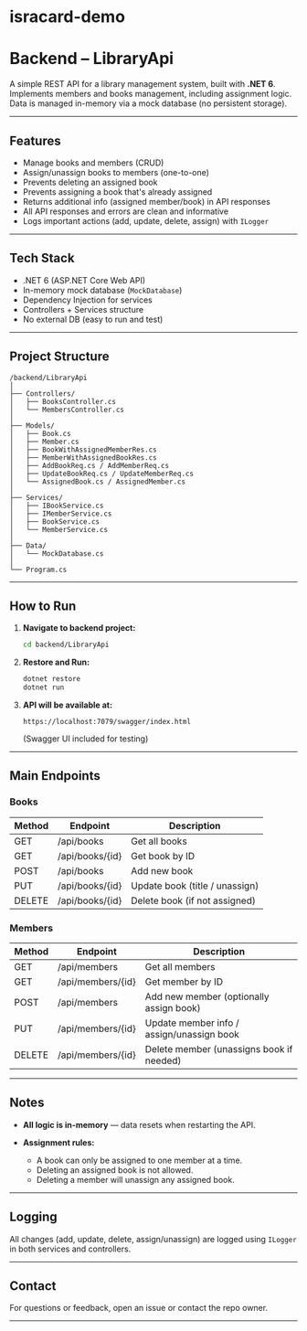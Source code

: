 # isracard-demo

# Backend – LibraryApi

A simple REST API for a library management system, built with **.NET 6**.
Implements members and books management, including assignment logic.
Data is managed in-memory via a mock database (no persistent storage).

---

## Features

- Manage books and members (CRUD)
- Assign/unassign books to members (one-to-one)
- Prevents deleting an assigned book
- Prevents assigning a book that's already assigned
- Returns additional info (assigned member/book) in API responses
- All API responses and errors are clean and informative
- Logs important actions (add, update, delete, assign) with `ILogger`

---

## Tech Stack

- .NET 6 (ASP.NET Core Web API)
- In-memory mock database (`MockDatabase`)
- Dependency Injection for services
- Controllers + Services structure
- No external DB (easy to run and test)

---

## Project Structure

```
/backend/LibraryApi
│
├── Controllers/
│   ├── BooksController.cs
│   └── MembersController.cs
│
├── Models/
│   ├── Book.cs
│   ├── Member.cs
│   ├── BookWithAssignedMemberRes.cs
│   ├── MemberWithAssignedBookRes.cs
│   ├── AddBookReq.cs / AddMemberReq.cs
│   ├── UpdateBookReq.cs / UpdateMemberReq.cs
│   └── AssignedBook.cs / AssignedMember.cs
│
├── Services/
│   ├── IBookService.cs
│   ├── IMemberService.cs
│   ├── BookService.cs
│   └── MemberService.cs
│
├── Data/
│   └── MockDatabase.cs
│
└── Program.cs
```

---

## How to Run

1. **Navigate to backend project:**

   ```bash
   cd backend/LibraryApi
   ```

2. **Restore and Run:**

   ```bash
   dotnet restore
   dotnet run
   ```

3. **API will be available at:**

   ```
   https://localhost:7079/swagger/index.html
   ```

   (Swagger UI included for testing)

---

## Main Endpoints

### Books

| Method | Endpoint        | Description                    |
| ------ | --------------- | ------------------------------ |
| GET    | /api/books      | Get all books                  |
| GET    | /api/books/{id} | Get book by ID                 |
| POST   | /api/books      | Add new book                   |
| PUT    | /api/books/{id} | Update book (title / unassign) |
| DELETE | /api/books/{id} | Delete book (if not assigned)  |

### Members

| Method | Endpoint          | Description                               |
| ------ | ----------------- | ----------------------------------------- |
| GET    | /api/members      | Get all members                           |
| GET    | /api/members/{id} | Get member by ID                          |
| POST   | /api/members      | Add new member (optionally assign book)   |
| PUT    | /api/members/{id} | Update member info / assign/unassign book |
| DELETE | /api/members/{id} | Delete member (unassigns book if needed)  |

---

## Notes

- **All logic is in-memory** — data resets when restarting the API.
- **Assignment rules:**

  - A book can only be assigned to one member at a time.
  - Deleting an assigned book is not allowed.
  - Deleting a member will unassign any assigned book.

---

## Logging

All changes (add, update, delete, assign/unassign) are logged using `ILogger` in both services and controllers.

---

## Contact

For questions or feedback, open an issue or contact the repo owner.

---
